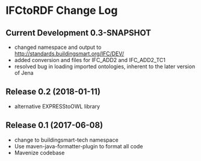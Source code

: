 # IFCtoRDF Change Log

## Current Development 0.3-SNAPSHOT
- changed namespace and output to http://standards.buildingsmart.org/IFC/DEV/
- added conversion and files for IFC_ADD2 and IFC_ADD2_TC1
- resolved bug in loading imported ontologies, inherent to the later version of Jena

## Release 0.2 (2018-01-11)
 - alternative EXPRESStoOWL library

## Release 0.1 (2017-06-08)
 - change to buildingsmart-tech namespace
 - Use maven-java-formatter-plugin to format all code
 - Mavenize codebase
